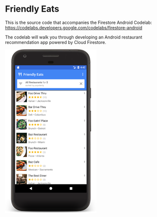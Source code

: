 # Friendly Eats

This is the source code that accompanies the Firestore Android Codelab:
https://codelabs.developers.google.com/codelabs/firestore-android

The codelab will walk you through developing an Android restaurant recommendation
app powered by Cloud Firestore.

<img src="docs/home.png" width="300"/>
